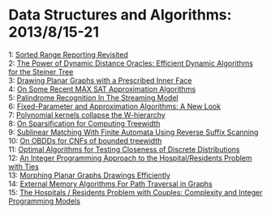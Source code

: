 # Data Structures and Algorithms: 2013/8/15-21  
1: [Sorted Range Reporting Revisited](https://doi.org/10.48550/arXiv.1308.3326)  
2: [The Power of Dynamic Distance Oracles: Efficient Dynamic Algorithms for  the Steiner Tree](https://doi.org/10.48550/arXiv.1308.3336)  
3: [Drawing Planar Graphs with a Prescribed Inner Face](https://doi.org/10.48550/arXiv.1308.3370)  
4: [On Some Recent MAX SAT Approximation Algorithms](https://doi.org/10.48550/arXiv.1308.3405)  
5: [Palindrome Recognition In The Streaming Model](https://doi.org/10.48550/arXiv.1308.3466)  
6: [Fixed-Parameter and Approximation Algorithms: A New Look](https://doi.org/10.48550/arXiv.1308.3520)  
7: [Polynomial kernels collapse the W-hierarchy](https://doi.org/10.48550/arXiv.1308.3613)  
8: [On Sparsification for Computing Treewidth](https://doi.org/10.48550/arXiv.1308.3665)  
9: [Sublinear Matching With Finite Automata Using Reverse Suffix Scanning](https://doi.org/10.48550/arXiv.1308.3822)  
10: [On OBDDs for CNFs of bounded treewidth](https://doi.org/10.48550/arXiv.1308.3829)  
11: [Optimal Algorithms for Testing Closeness of Discrete Distributions](https://doi.org/10.48550/arXiv.1308.3946)  
12: [An Integer Programming Approach to the Hospital/Residents Problem with  Ties](https://doi.org/10.48550/arXiv.1308.4064)  
13: [Morphing Planar Graphs Drawings Efficiently](https://doi.org/10.48550/arXiv.1308.4291)  
14: [External Memory Algorithms For Path Traversal in Graphs](https://doi.org/10.48550/arXiv.1308.4469)  
15: [The Hospitals / Residents Problem with Couples: Complexity and Integer  Programming Models](https://doi.org/10.48550/arXiv.1308.4534)  